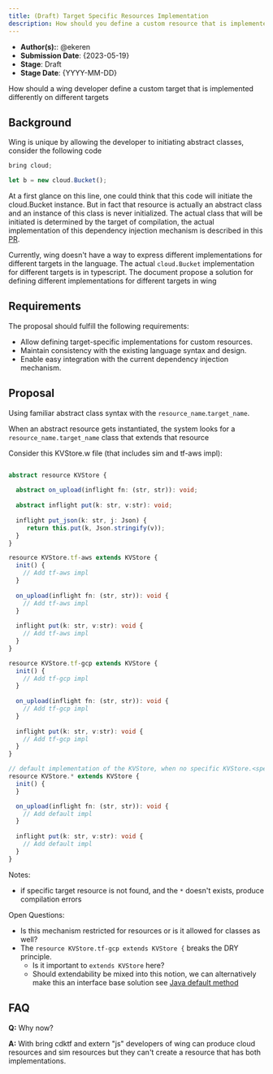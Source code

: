 ```yaml
---
title: (Draft) Target Specific Resources Implementation
description: How should you define a custom resource that is implemented differently on different targets
---
```


- **Author(s):**: @ekeren
- **Submission Date**: {2023-05-19}
- **Stage**: Draft
- **Stage Date**: {YYYY-MM-DD}

How should a wing developer define a custom target that is implemented differently on different targets

## Background

Wing is unique by allowing the developer to initiating abstract classes, consider the following code
```ts (wing)
bring cloud;

let b = new cloud.Bucket();
```

At a first glance on this line, one could think that this code will initiate the cloud.Bucket instance.
But in fact that resource is actually an abstract class and an instance of this class is never initialized.
The actual class that will be initiated is determined by the target of compilation, the actual implementation of this
dependency injection mechanism is described in this [PR]([url](https://github.com/winglang/wing/pull/1681)).

Currently, wing doesn't have a way to express different implementations for different targets in the language. 
The actual `cloud.Bucket` implementation for different targets is in typescript.
The document propose a solution for defining different implementations for different targets in wing

## Requirements

The proposal should fulfill the following requirements:

- Allow defining target-specific implementations for custom resources.
- Maintain consistency with the existing language syntax and design.
- Enable easy integration with the current dependency injection mechanism.

## Proposal

Using familiar abstract class syntax with the `resource_name`.`target_name`.

When an abstract resource gets instantiated, the system looks for a `resource_name.target_name` class that extends that resource

Consider this KVStore.w file (that includes sim and tf-aws impl):
```ts (wing)

abstract resource KVStore {
  
  abstract on_upload(inflight fn: (str, str)): void; 
  
  abstract inflight put(k: str, v:str): void;
  
  inflight put_json(k: str, j: Json) {
     return this.put(k, Json.stringify(v));
  }
}

resource KVStore.tf-aws extends KVStore {
  init() { 
    // Add tf-aws impl
  } 
  
  on_upload(inflight fn: (str, str)): void {
    // Add tf-aws impl
  }
  
  inflight put(k: str, v:str): void {
    // Add tf-aws impl
  }
} 

resource KVStore.tf-gcp extends KVStore {
  init() { 
    // Add tf-gcp impl
  } 
  
  on_upload(inflight fn: (str, str)): void {
    // Add tf-gcp impl
  }
  
  inflight put(k: str, v:str): void {
    // Add tf-gcp impl
  }
}

// default implementation of the KVStore, when no specific KVStore.<specific-target> is found 
resource KVStore.* extends KVStore { 
  init() {
  } 

  on_upload(inflight fn: (str, str)): void {
    // Add default impl
  }
  
  inflight put(k: str, v:str): void {
    // Add default impl
  }
} 
```

Notes:
- if specific target resource is not found, and the `*` doesn't exists, produce compilation errors

Open Questions: 
- Is this mechanism restricted for resources or is it allowed for classes as well? 
- The `resource KVStore.tf-gcp extends KVStore {` breaks the DRY principle.
  - Is it important to `extends KVStore` here? 
  - Should extendability be mixed into this notion, we can alternatively make this an interface base solution see [Java default method](https://byexample.xyz/java/8/default/?gclid=CjwKCAjw5dqgBhBNEiwA7PryaJTWnHMem58AWVVOxQuOxOovp9RRJp0I9v3UQiIwS5UKCjoGaJtIYhoCoygQAvD_BwE)
 
## FAQ

**Q:** Why now?

**A:** With bring cdktf and extern "js" developers of wing can produce cloud resources and sim resources but they can't
create a resource that has both implementations.


